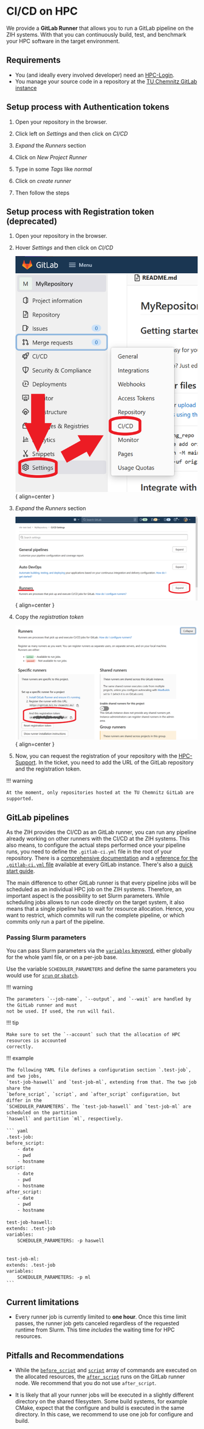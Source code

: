 # CI/CD on HPC

We provide a **GitLab Runner** that allows you to run a GitLab pipeline on the ZIH systems. With
that you can continuously build, test, and benchmark your HPC software in the target environment.

## Requirements

- You (and ideally every involved developer) need an [HPC-Login](../application/overview.md).
- You manage your source code in a repository at the [TU Chemnitz GitLab instance](https://gitlab.hrz.tu-chemnitz.de)

## Setup process with Authentication tokens

1. Open your repository in the browser.

2. Click left on *Settings* and then click on *CI/CD*

3. *Expand* the *Runners* section

4. Click on *New Project Runner*

5. Type in some *Tags* like *normal*

6. Click on *create runner*

7. Then follow the steps


## Setup process with Registration token (deprecated)

1. Open your repository in the browser.

2. Hover *Settings* and then click on *CI/CD*

    ![Hover *Settings* and then click on *CI/CD*](misc/menu12_en.png)
    { align=center }

3. *Expand* the *Runners* section

    ![*Expand* the *Runners* section](misc/menu3_en.png)
    { align=center }

4. Copy the *registration token*

    ![Copy the *registration token*](misc/menu4_en.png)
    { align=center }

5. Now, you can request the registration of your repository with the
   [HPC-Support](../support/support.md). In the ticket, you need to add the URL of the GitLab
   repository and the registration token.

!!! warning

    At the moment, only repositories hosted at the TU Chemnitz GitLab are supported.

## GitLab pipelines

As the ZIH provides the CI/CD as an GitLab runner, you can run any pipeline already working on other
runners with the CI/CD at the ZIH systems. This also means, to configure the actual steps performed
once your pipeline runs, you need to define the `.gitlab-ci.yml` file in the root of your
repository. There is a [comprehensive
documentation](https://gitlab.hrz.tu-chemnitz.de/help/ci/index.md) and a [reference for the
`.gitlab-ci.yml` file](https://gitlab.hrz.tu-chemnitz.de/help/ci/yaml/index) available at every
GitLab instance. There's also a [quick start
guide](https://gitlab.hrz.tu-chemnitz.de/help/ci/quick_start/index.md).

The main difference to other GitLab runner is that every pipeline jobs will be scheduled as an
individual HPC job on the ZIH systems. Therefore, an important aspect is the possibility to set
Slurm parameters. While scheduling jobs allows to run code directly on the target system, it also
means that a single pipeline has to wait for resource allocation. Hence, you want to restrict,
which commits will run the complete pipeline, or which commits only run a part of the pipeline.

### Passing Slurm parameters

You can pass Slurm parameters via the [`variables`
keyword](https://gitlab.hrz.tu-chemnitz.de/help/ci/yaml/index#variables), either globally for the
whole yaml file, or on a per-job base.

Use the variable `SCHEDULER_PARAMETERS` and define the same parameters you would use for [`srun` or
`sbatch`](../jobs_and_resources/slurm.md).

!!! warning

    The parameters `--job-name`, `--output`, and `--wait` are handled by the GitLab runner and must
    not be used. If used, the run will fail.

!!! tip

    Make sure to set the `--account` such that the allocation of HPC resources is accounted
    correctly.

!!! example

    The following YAML file defines a configuration section `.test-job`, and two jobs,
    `test-job-haswell` and `test-job-ml`, extending from that. The two job share the
    `before_script`, `script`, and `after_script` configuration, but differ in the
    `SCHEDULER_PARAMETERS`. The `test-job-haswell` and `test-job-ml` are scheduled on the partition
    `haswell` and partition `ml`, respectively.

    ``` yaml
    .test-job:
    before_script:
        - date
        - pwd
        - hostname
    script:
        - date
        - pwd
        - hostname
    after_script:
        - date
        - pwd
        - hostname

    test-job-haswell:
    extends: .test-job
    variables:
        SCHEDULER_PARAMETERS: -p haswell


    test-job-ml:
    extends: .test-job
    variables:
        SCHEDULER_PARAMETERS: -p ml
    ```

## Current limitations

- Every runner job is currently limited to **one hour**. Once this time limit passes, the runner job
  gets canceled regardless of the requested runtime from Slurm. This time *includes* the waiting
  time for HPC resources.

## Pitfalls and Recommendations

- While the [`before_script`](https://gitlab.hrz.tu-chemnitz.de/help/ci/yaml/index#before_script)
  and [`script`](https://gitlab.hrz.tu-chemnitz.de/help/ci/yaml/index#script) array of commands are
  executed on the allocated resources, the
  [`after_script`](https://gitlab.hrz.tu-chemnitz.de/help/ci/yaml/index#after_script) runs on the
  GitLab runner node. We recommend that you do not use `after_script`.

- It is likely that all your runner jobs will be executed in a slightly different directory on the
  shared filesystem. Some build systems, for example CMake, expect that the configure and build is
  executed in the same directory. In this case, we recommend to use one job for configure and
  build.
